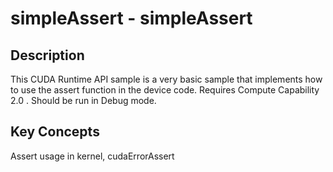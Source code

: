 # simpleAssert - simpleAssert

## Description

This CUDA Runtime API sample is a very basic sample that implements how to use the assert function in the device code. Requires Compute Capability 2.0 .
Should be run in Debug mode.

## Key Concepts

Assert usage in kernel, cudaErrorAssert
